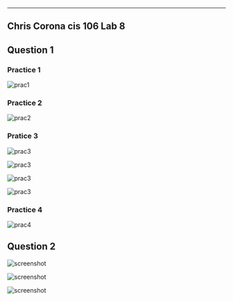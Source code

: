 ----
Chris Corona
cis 106
Lab 8
---

## Question 1

### Practice 1
![prac1](practice1.1.png)

### Practice 2
![prac2](practice2.1.png)

### Pratice 3
![prac3](practice3.1.png)

![prac3](practice3.2.png)

![prac3](practice3.3.png)

![prac3](practice3.4.png)

### Practice 4
![prac4](practice4.1.png)

## Question 2

![screenshot](1screenshotq1.1.png)

![screenshot](2screenshotq1.2.png)

![screenshot](3screenshotq1.3.png)